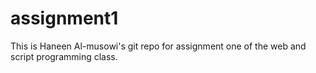 # assignment1
This is Haneen Al-musowi's git repo for assignment one of the web and script programming class.
